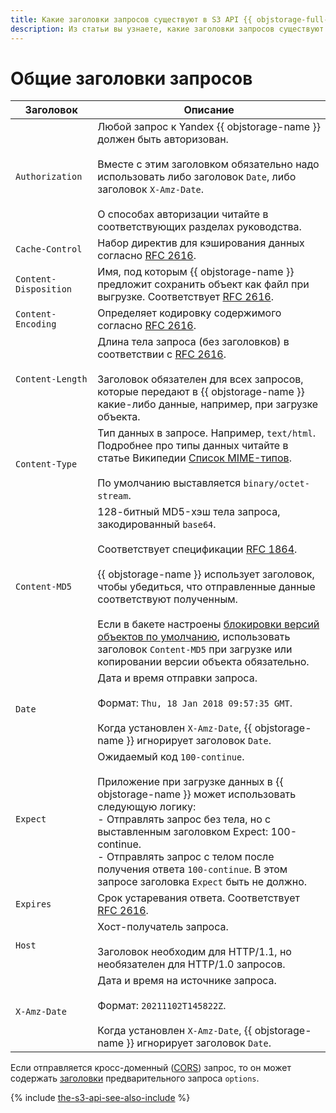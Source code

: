 ```yaml
---
title: Какие заголовки запросов существуют в S3 API {{ objstorage-full-name }}
description: Из статьи вы узнаете, какие заголовки запросов существуют в S3 API.
---
```


# Общие заголовки запросов

Заголовок | Описание
----- | -----
`Authorization` | Любой запрос к Yandex {{ objstorage-name }} должен быть авторизован.<br/><br/>Вместе с этим заголовком обязательно надо использовать либо заголовок `Date`, либо заголовок `X-Amz-Date`.<br/><br/>О способах авторизации читайте в соответствующих разделах руководства.
`Cache-Control` | Набор директив для кэширования данных согласно [RFC 2616](https://www.w3.org/Protocols/rfc2616/rfc2616-sec14.html#sec14.9).
`Content-Disposition` | Имя, под которым {{ objstorage-name }} предложит сохранить объект как файл при выгрузке. Соответствует [RFC 2616](http://www.w3.org/Protocols/rfc2616/rfc2616-sec19.html#sec19.5.1).
`Content-Encoding` | Определяет кодировку содержимого согласно [RFC 2616](https://www.w3.org/Protocols/rfc2616/rfc2616-sec14.html#sec14.11).
`Content-Length` | Длина тела запроса (без заголовков) в соответствии с [RFC 2616](https://www.w3.org/Protocols/rfc2616/rfc2616-sec14.html#sec14.13).<br/><br/>Заголовок обязателен для всех запросов, которые передают в {{ objstorage-name }} какие-либо данные, например, при загрузке объекта.
`Content-Type` | Тип данных в запросе. Например, `text/html`. Подробнее про типы данных читайте в статье Википедии [Список MIME-типов](https://ru.wikipedia.org/wiki/Список_MIME-типов).<br/><br/>По умолчанию выставляется `binary/octet-stream`.
`Content-MD5` | 128-битный MD5-хэш тела запроса, закодированный `base64`.<br/><br/>Соответствует спецификации [RFC 1864](http://www.ietf.org/rfc/rfc1864.txt).<br/><br/>{{ objstorage-name }} использует заголовок, чтобы убедиться, что отправленные данные соответствуют полученным.<br/><br/>Если в бакете настроены [блокировки версий объектов по умолчанию](../../concepts/object-lock.md#default), использовать заголовок `Content-MD5` при загрузке или копировании версии объекта обязательно.
`Date` | Дата и время отправки запроса.<br/><br/>Формат: `Thu, 18 Jan 2018 09:57:35 GMT`.<br/><br/>Когда установлен `X-Amz-Date`, {{ objstorage-name }} игнорирует заголовок `Date`.
`Expect` | Ожидаемый код `100-continue`.<br/><br/>Приложение при загрузке данных в {{ objstorage-name }} может использовать следующую логику:<br/>- Отправлять запрос без тела, но с выставленным заголовком Expect: 100-continue.<br/>- Отправлять запрос с телом после получения ответа `100-continue`. В этом запросе заголовка `Expect` быть не должно.
`Expires` | Срок устаревания ответа. Соответствует [RFC 2616](https://www.w3.org/Protocols/rfc2616/rfc2616-sec14.html#sec14.21).
`Host` | Хост-получатель запроса.<br/><br/>Заголовок необходим для HTTP/1.1, но необязателен для HTTP/1.0 запросов.
`X-Amz-Date` | Дата и время на источнике запроса.<br/><br/>Формат: `20211102T145822Z`.<br/><br/>Когда установлен `X-Amz-Date`, {{ objstorage-name }} игнорирует заголовок `Date`.

Если отправляется кросс-доменный ([CORS](../../../glossary/cors.md)) запрос, то он может содержать [заголовки](object/options.md#request-headers) предварительного запроса `options`.

{% include [the-s3-api-see-also-include](../../../_includes/storage/the-s3-api-see-also-include.md) %}